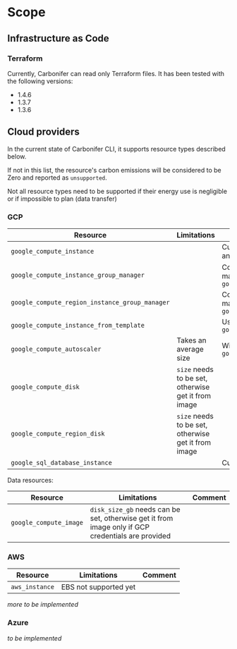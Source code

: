 # Scope

## Infrastructure as Code

### Terraform

Currently, Carbonifer can read only Terraform files. It has been tested with the following versions:

- 1.4.6
- 1.3.7
- 1.3.6

## Cloud providers

In the current state of Carbonifer CLI, it supports resource types described below.

If not in this list, the resource's carbon emissions will be considered to be Zero and reported as `unsupported`.

Not all resource types need to be supported if their energy use is negligible or if impossible to plan (data transfer)

### GCP

| Resource | Limitations  | Comment |
|---|---|---|
| `google_compute_instance`  | | Custom machine, nested boot disk type and GPU supported |
| `google_compute_instance_group_manager`  | | Count will be the target size. Uses machine specifications from `google_compute_instance_template` |
| `google_compute_region_instance_group_manager`  | | Count will be the target size. Uses machine specifications from `google_compute_instance_template` |
| `google_compute_instance_from_template`  | | Uses machine specs from `google_compute_instance_template` |
| `google_compute_autoscaler`  | Takes an average size  | Will set target size of `google_compute_instance_group_manager` |
| `google_compute_disk`| `size` needs to be set, otherwise get it from image| |
| `google_compute_region_disk` | `size` needs to be set, otherwise get it from image| |
| `google_sql_database_instance`  | | Custom machine also supported |

Data resources:

| Resource | Limitations  | Comment |
|---|---|---|
| `google_compute_image`| `disk_size_gb` needs can be set, otherwise get it from image only if GCP credentials are provided| |

### AWS

| Resource | Limitations  | Comment |
|---|---|---|
| `aws_instance`| EBS not supported yet | |

_more to be implemented_

### Azure

_to be implemented_
